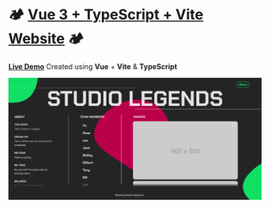 # :camping: [Vue 3 + TypeScript + Vite Website](https://vue-vite-single.netlify.app/) :camping:
**[Live Demo](https://vue-vite-single.netlify.app/)**
Created using  **Vue** + **Vite** & **TypeScript**

[<img src="./vue-vite-single.png" alt="Portfolio Website" style="object-fit: cover; width: 100vw; height: auto;">](https://sanditzz.github.io/3d-portfolio-po/)
